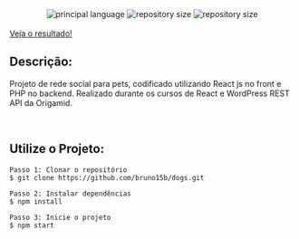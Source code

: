 <div align='center'>

<div align="center">
  <img alt="principal language" src="https://img.shields.io/github/languages/top/bruno15b/dogs?color=E07746">
  <img alt="repository size" src="https://img.shields.io/github/repo-size/bruno15b/dogs?color=56BEB8">
  <img alt="repository size" src="https://img.shields.io/github/last-commit/bruno15b/dogs?display_timestamp=committer">

</div>

</div>

</br>
<a href="https://bruno15b.github.io/dogs/">Veja o resultado!</a>

<h2>Descrição:</h2>
<p> Projeto de rede social para pets, codificado utilizando React js no front e PHP no backend. Realizado durante os cursos de React e WordPress REST API da Origamid.</p>

</br>

<h2>Utilize o Projeto:</h2>

    Passo 1: Clonar o repositório
    $ git clone https://github.com/bruno15b/dogs.git

    Passo 2: Instalar dependências
    $ npm install

    Passo 3: Inicie o projeto
    $ npm start

